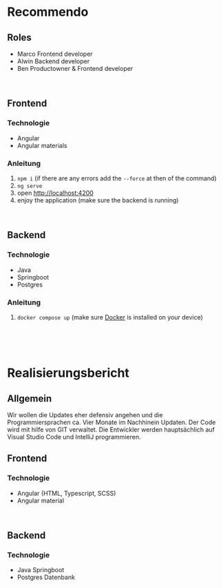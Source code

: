 # Recommendo

## Roles
* Marco Frontend developer
* Alwin Backend developer
* Ben Productowner & Frontend developer

</br>

## Frontend
### Technologie
* Angular
* Angular materials
### Anleitung
1. <code>npm i</code> (if there are any errors add the <code>--force</code> at then of the command)
2. <code>ng serve</code>
3. open <a href="http://localhost:4200">http://localhost:4200</a>
4. enjoy the application (make sure the backend is running)
</br>

## Backend
### Technologie
* Java
* Springboot
* Postgres
### Anleitung
1. <code>docker compose up</code> (make sure <a href="https://www.docker.com/">Docker</a> is installed on your device)


</br>
</br>
</br>



# Realisierungsbericht

## Allgemein
Wir wollen die Updates eher defensiv angehen und die Programmiersprachen ca. Vier Monate im Nachhinein Updaten.
Der Code wird mit hilfe von GIT verwaltet. Die Entwickler werden hauptsächlich auf Visual Studio Code und IntelliJ programmieren.
</br>

## Frontend
### Technologie
* Angular (HTML, Typescript, SCSS)
* Angular material

</br>

## Backend
### Technologie
* Java Springboot
* Postgres Datenbank





